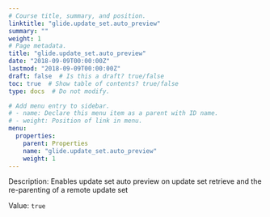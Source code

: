 ```yaml
---
# Course title, summary, and position.
linktitle: "glide.update_set.auto_preview"
summary: ""
weight: 1
# Page metadata.
title: "glide.update_set.auto_preview"
date: "2018-09-09T00:00:00Z"
lastmod: "2018-09-09T00:00:00Z"
draft: false  # Is this a draft? true/false
toc: true  # Show table of contents? true/false
type: docs  # Do not modify.

# Add menu entry to sidebar.
# - name: Declare this menu item as a parent with ID name.
# - weight: Position of link in menu.
menu:
  properties:
    parent: Properties
    name: "glide.update_set.auto_preview"
    weight: 1
---
```


Description: Enables update set auto preview on update set retrieve and the re-parenting of a remote update set


Value: `true`